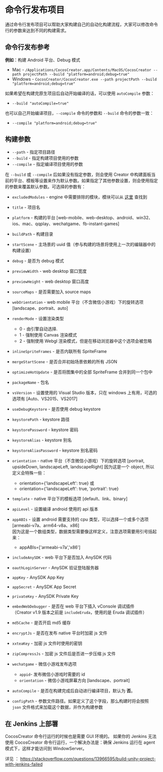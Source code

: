# 命令行发布项目

通过命令行发布项目可以帮助大家构建自己的自动化构建流程，大家可以修改命令行的参数来达到不同的构建需求。

## 命令行发布参考

**例如**：构建 Android 平台、Debug 模式

 - Mac - `/Applications/CocosCreator.app/Contents/MacOS/CocosCreator --path projectPath --build "platform=android;debug=true"`
 - Windows - `CocosCreator/CocosCreator.exe --path projectPath --build "platform=android;debug=true"`

如果希望在构建完原生项目后自动开始编译的话，可以使用 `autoCompile` 参数：

- `--build "autoCompile=true"`

也可以自己开始编译项目，`--compile` 命令的参数和 `--build` 命令的参数一致：

- `--compile "platform=android;debug=true"`

## 构建参数

 - `--path` - 指定项目路径
 - `--build` - 指定构建项目使用的参数
 - `--compile` - 指定编译项目使用的参数

在 `--build` 或 `--compile` 后如果没有指定参数，则会使用 Creator 中构建面板当前的平台、模板等设置来作为默认参数。如果指定了其他参数设置，则会使用指定的参数来覆盖默认参数。可选择的参数有：

- `excludedModules` - engine 中需要排除的模块，模块可以从 [这里](https://github.com/cocos-creator/engine/blob/master/modules.json) 查找到
- `title` - 项目名
- `platform` - 构建的平台 [web-mobile、web-desktop、android、win32、ios、mac、qqplay、wechatgame、fb-instant-games]
- `buildPath` - 构建目录
- `startScene` - 主场景的 uuid 值（参与构建的场景将使用上一次的编辑器中的构建设置）
- `debug` - 是否为 debug 模式
- `previewWidth` - web desktop 窗口宽度
- `previewHeight` - web desktop 窗口高度
- `sourceMaps` - 是否需要加入 source maps
- `webOrientation` - web mobile 平台（不含微信小游戏）下的旋转选项 [landscape、portrait、auto]
- `renderMode` - 设置渲染类型
  - 0 - 由引擎自动选择.
  - 1 - 强制使用 Canvas 渲染模式
  - 2 - 强制使用 Webgl 渲染模式，但是在移动浏览器中这个选项会被忽略
 
- `inlineSpriteFrames` - 是否内联所有 SpriteFrame
- `mergeStartScene` - 是否合并初始场景依赖的所有 JSON
- `optimizeHotUpdate` - 是否将图集中的全部 SpriteFrame 合并到同一个包中

- `packageName` - 包名
- `vsVersion` - 设置使用的 Visual Studio 版本，只在 windows 上有用，可选的选项有 [Auto、VS2015、VS2017]
- `useDebugKeystore` - 是否使用 debug keystore
- `keystorePath` - keystore 路径
- `keystorePassword` - keystore 密码
- `keystoreAlias` - keystore 别名
- `keystoreAliasPassword` - keystore 别名密码
- `orientation` - native 平台（不含微信小游戏）下的旋转选项 [portrait, upsideDown, landscapeLeft, landscapeRight]
  因为这是一个 object, 所以定义会特殊一些：
  - orientation={'landscapeLeft': true} 或
  - orientation={'landscapeLeft': true, 'portrait': true}
- `template` - native 平台下的模板选项 [default、link、binary]

- `apiLevel` - 设置编译 android 使用的 api 版本
- `appABIs` - 设置 android 需要支持的 cpu 类型，可以选择一个或多个选项 [armeabi-v7a、arm64-v8a、x86]<br>
   因为这是一个数组类型，数据类型需要像这样定义，注意选项需要用引号括起来：
  - appABIs=['armeabi-v7a','x86']

- `includeAnySDK` - web 平台下是否加入 AnySDK 代码
- `oauthLoginServer` - AnySDK 验证登陆服务器
- `appKey` - AnySDK App Key
- `appSecret` - AnySDK App Secret
- `privateKey` - AnySDK Private Key

- `embedWebDebugger` - 是否在 web 平台下插入 vConsole 调试插件<br>
（Creator v1.9 版本之前是 `includeEruda`，使用的是 Eruda 调试插件）
- `md5Cache` - 是否开启 md5 缓存
- `encryptJs` - 是否在发布 native 平台时加密 js 文件
- `xxteaKey` - 加密 js 文件时使用的密钥
- `zipCompressJs` - 加密 js 文件后是否进一步压缩 js 文件

- `wechatgame` - 微信小游戏发布选项
  - `appid`- 发布微信小游戏时需要的 id
  - `orientation` - 微信小游戏屏幕方向 [landscape、portrait]

- `autoCompile` - 是否在构建完成后自动进行编译项目，默认为 **否**。

- `configPath` - 参数文件路径。如果定义了这个字段，那么构建时将会按照 `json` 文件格式来加载这个数据，并作为构建参数

## 在 Jenkins 上部署

CocosCreator 命令行运行的时候也是需要 GUI 环境的。
如果你的 Jenkins 无法使用 CocosCreator 命令行运行，一个解决办法是：确保 Jenkins 运行在 agent 模式下，这样才能访问到 WindowServer。

详见 ：
<https://stackoverflow.com/questions/13966595/build-unity-project-with-jenkins-failed>